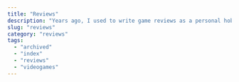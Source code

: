 ```yaml
---
title: "Reviews"
description: "Years ago, I used to write game reviews as a personal hobby. That website no longer exists but I've archived them to reflect my writing progression over time."
slug: "reviews"
category: "reviews"
tags:
  - "archived"
  - "index"
  - "reviews"
  - "videogames"
---
```

